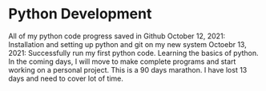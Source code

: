 # Python Development
All of my python code progress saved in Github
October 12, 2021: Installation and setting up python and git on my new system
Octoebr 13, 2021: Successfully run my first python code. Learning the basics of python. In the coming days, I will move to make complete programs and start working on a personal project. This is a 90 days marathon. I have lost 13 days and need to cover lot of time.



